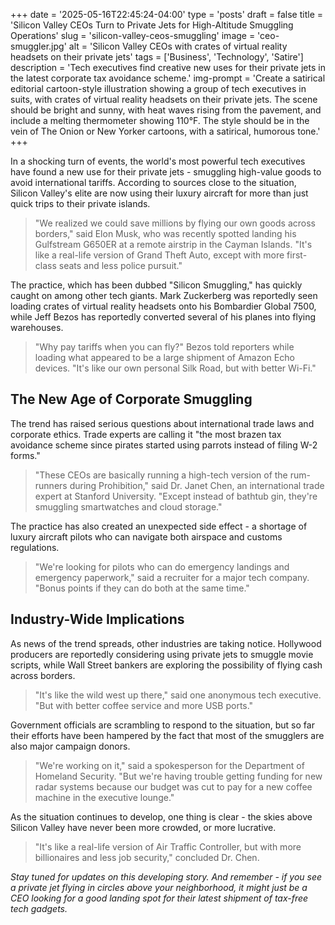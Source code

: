 +++
date = '2025-05-16T22:45:24-04:00'
type = 'posts'
draft = false
title = 'Silicon Valley CEOs Turn to Private Jets for High-Altitude Smuggling Operations'
slug = 'silicon-valley-ceos-smuggling'
image = 'ceo-smuggler.jpg'
alt = 'Silicon Valley CEOs with crates of virtual reality headsets on their private jets'
tags = ['Business', 'Technology', 'Satire']
description = 'Tech executives find creative new uses for their private jets in the latest corporate tax avoidance scheme.' 
img-prompt = 'Create a satirical editorial cartoon-style illustration showing a group of tech executives in suits, with crates of virtual reality headsets on their private jets. The scene should be bright and sunny, with heat waves rising from the pavement, and include a melting thermometer showing 110°F. The style should be in the vein of The Onion or New Yorker cartoons, with a satirical, humorous tone.'
+++


In a shocking turn of events, the world's most powerful tech executives have found a new use for their private jets - smuggling high-value goods to avoid international tariffs. According to sources close to the situation, Silicon Valley's elite are now using their luxury aircraft for more than just quick trips to their private islands.

> "We realized we could save millions by flying our own goods across borders," said Elon Musk, who was recently spotted landing his Gulfstream G650ER at a remote airstrip in the Cayman Islands. "It's like a real-life version of Grand Theft Auto, except with more first-class seats and less police pursuit."

The practice, which has been dubbed "Silicon Smuggling," has quickly caught on among other tech giants. Mark Zuckerberg was reportedly seen loading crates of virtual reality headsets onto his Bombardier Global 7500, while Jeff Bezos has reportedly converted several of his planes into flying warehouses.

> "Why pay tariffs when you can fly?" Bezos told reporters while loading what appeared to be a large shipment of Amazon Echo devices. "It's like our own personal Silk Road, but with better Wi-Fi."

## The New Age of Corporate Smuggling

The trend has raised serious questions about international trade laws and corporate ethics. Trade experts are calling it "the most brazen tax avoidance scheme since pirates started using parrots instead of filing W-2 forms."

> "These CEOs are basically running a high-tech version of the rum-runners during Prohibition," said Dr. Janet Chen, an international trade expert at Stanford University. "Except instead of bathtub gin, they're smuggling smartwatches and cloud storage."

The practice has also created an unexpected side effect - a shortage of luxury aircraft pilots who can navigate both airspace and customs regulations. 

> "We're looking for pilots who can do emergency landings and emergency paperwork," said a recruiter for a major tech company. "Bonus points if they can do both at the same time."

## Industry-Wide Implications

As news of the trend spreads, other industries are taking notice. Hollywood producers are reportedly considering using private jets to smuggle movie scripts, while Wall Street bankers are exploring the possibility of flying cash across borders.

> "It's like the wild west up there," said one anonymous tech executive. "But with better coffee service and more USB ports."

Government officials are scrambling to respond to the situation, but so far their efforts have been hampered by the fact that most of the smugglers are also major campaign donors.

> "We're working on it," said a spokesperson for the Department of Homeland Security. "But we're having trouble getting funding for new radar systems because our budget was cut to pay for a new coffee machine in the executive lounge."

As the situation continues to develop, one thing is clear - the skies above Silicon Valley have never been more crowded, or more lucrative. 

> "It's like a real-life version of Air Traffic Controller, but with more billionaires and less job security," concluded Dr. Chen.

*Stay tuned for updates on this developing story. And remember - if you see a private jet flying in circles above your neighborhood, it might just be a CEO looking for a good landing spot for their latest shipment of tax-free tech gadgets.*
